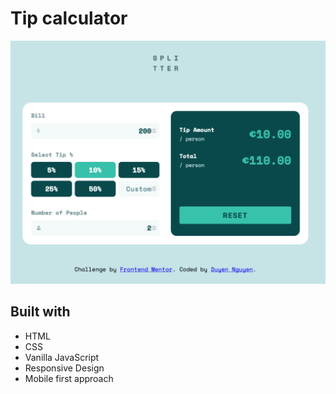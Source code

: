 # Tip calculator
![preview](preview.png)

## Built with
- HTML
- CSS
- Vanilla JavaScript
- Responsive Design 
- Mobile first approach